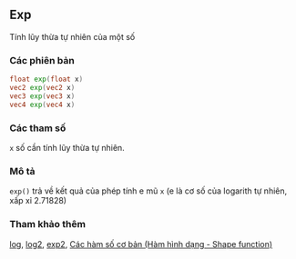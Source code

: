 ## Exp
Tính lũy thừa tự nhiên của một số

### Các phiên bản
```glsl
float exp(float x)  
vec2 exp(vec2 x)  
vec3 exp(vec3 x)  
vec4 exp(vec4 x)
```

### Các tham số
```x``` số cần tính lũy thừa tự nhiên.

### Mô tả
```exp()``` trả về kết quả của phép tính e mũ ```x``` (e là cơ số của logarith tự nhiên, xấp xỉ 2.71828)

<div class="simpleFunction" data="y = exp(x); "></div>

### Tham khảo thêm

[log](/glossary/?lan=vi&search=log), [log2](/glossary/?lan=vi&search=log2), [exp2](/glossary/?lan=vi&search=exp2), [Các hàm số cơ bản (Hàm hình dạng - Shape function)](/05/?lan=vi)
